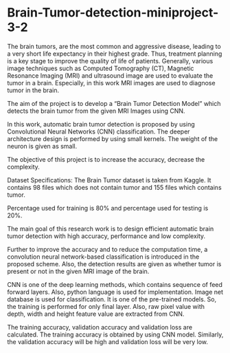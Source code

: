 # Brain-Tumor-detection-miniproject-3-2
The brain tumors, are the most common and aggressive disease, leading to a very short life expectancy in their highest grade. Thus, treatment planning is a key stage to improve the quality of life of patients. Generally, various image techniques such as Computed Tomography (CT), Magnetic Resonance Imaging (MRI) and ultrasound image are used to evaluate the tumor in a brain. Especially, in this work MRI images are used to diagnose tumor in the brain.
 
The aim of the project is to develop a “Brain Tumor Detection Model” which detects the brain tumor from the given MRI Images using CNN.

 In this work, automatic brain tumor detection is proposed by using Convolutional Neural Networks (CNN) classification. The deeper architecture design is performed by using small kernels. The weight of the neuron is given as small. 

The objective of this project is to increase the accuracy, decrease the complexity.
 
Dataset Specifications: The Brain Tumor dataset is taken from Kaggle. It contains 98 files which does not contain tumor and 155 files which contains tumor. 

Percentage used for training is 80% and percentage used for testing is 20%.


The main goal of this research work is to design efficient automatic brain tumor detection with high accuracy, performance and low complexity. 

Further to improve the accuracy and to reduce the computation time, a convolution neural network-based classification is introduced in the proposed scheme. Also, the detection results are given as whether tumor is present or not in the given MRI image of the brain.

 CNN is one of the deep learning methods, which contains sequence of feed forward layers. Also, python language is used for implementation. Image net database is used for classification. It is one of the pre-trained models. So, the training is performed for only final layer. Also, raw pixel value with depth, width and height feature value are extracted from CNN. 

The training accuracy, validation accuracy and validation loss are calculated. The training accuracy is obtained by using CNN model. Similarly, the validation accuracy will be high and validation loss will be very low.






